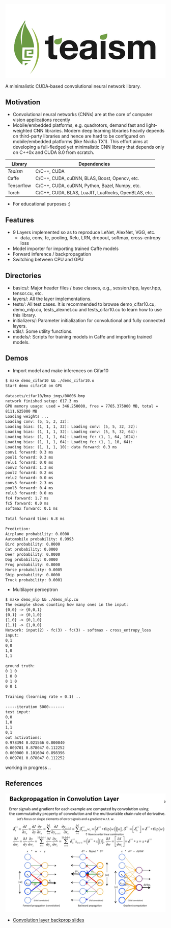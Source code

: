<!-- ![Teaism](logo.png "Teaism") -->

<img src="logo.png" width="700">
<!-- <img src="logo.png" height="42" width="42"> -->

A minimalistic CUDA-based convolutional neural network library.

## Motivation

- Convolutional neural networks (CNNs) are at the core of computer vision applications recently
- Mobile/embedded platforms, e.g. quadrotors, demand fast and light-weighted CNN libraries. Modern deep learning libraries heavily depends on third-party libraries and hence are hard to be configured on mobile/embedded platforms (like Nvidia TX1). This effort aims at developing a full-fledged yet minimalistic CNN library that depends only on C++0x and CUDA 8.0 from scratch.

| Library  | Dependencies |
| ------------- | ------------- |
| *Teaism*  | C/C++, CUDA  |
| Caffe | C/C++, CUDA, cuDNN, BLAS, Boost, Opencv, etc. |
| Tensorflow | C/C++, CUDA, cuDNN, Python, Bazel, Numpy, etc. |
| Torch | C/C++, CUDA, BLAS, LuaJIT, LuaRocks, OpenBLAS, etc. |

- For educational purposes :)

## Features

- 9 Layers implemented so as to reproduce LeNet, AlexNet, VGG, etc.
	- data, conv, fc, pooling, Relu, LRN, dropout, softmax, cross-entropy loss
- Model importer for importing trained Caffe models
- Forward inference / backpropagation
- Switching between CPU and GPU

## Directories
- basics/:  Major header files / base classes, e.g., session.hpp, layer.hpp, tensor.cu, etc.
- layers/:  All the layer implementations.
- tests/:  All test cases. It is recommended to browse demo_cifar10.cu, demo_mlp.cu, tests_alexnet.cu and tests_cifar10.cu to learn how to use this library.
- initializers/:  Parameter initialization for convolutional and fully connected layers.
- utils/:  Some utility functions.
- models/:  Scripts for training models in Caffe and importing trained models.

## Demos

- Import model and make inferences on Cifar10

```
$ make demo_cifar10 && ./demo_cifar10.o
Start demo cifar10 on GPU

datasets/cifar10/bmp_imgs/00006.bmp
network finished setup: 617.3 ms 
GPU memory usage: used = 346.250000, free = 7765.375000 MB, total = 8111.625000 MB
Loading weights ...
Loading conv: (5, 5, 3, 32): 
Loading bias: (1, 1, 1, 32): Loading conv: (5, 5, 32, 32): 
Loading bias: (1, 1, 1, 32): Loading conv: (5, 5, 32, 64): 
Loading bias: (1, 1, 1, 64): Loading fc: (1, 1, 64, 1024): 
Loading bias: (1, 1, 1, 64): Loading fc: (1, 1, 10, 64): 
Loading bias: (1, 1, 1, 10): data forward: 0.3 ms 
conv1 forward: 0.3 ms 
pool1 forward: 0.3 ms 
relu1 forward: 0.0 ms 
conv2 forward: 1.3 ms 
pool2 forward: 0.2 ms 
relu2 forward: 0.0 ms 
conv3 forward: 2.3 ms 
pool3 forward: 0.4 ms 
relu3 forward: 0.0 ms 
fc4 forward: 1.7 ms 
fc5 forward: 0.0 ms 
softmax forward: 0.1 ms 

Total forward time: 6.8 ms

Prediction: 
Airplane probability: 0.0000 
Automobile probability: 0.9993 
Bird probability: 0.0000 
Cat probability: 0.0000 
Deer probability: 0.0000 
Dog probability: 0.0000 
Frog probability: 0.0000 
Horse probability: 0.0005 
Ship probability: 0.0000 
Truck probability: 0.0001
```

- Multilayer perceptron

```
$ make demo_mlp && ./demo_mlp.cu
The example shows counting how many ones in the input: 
{0,0} -> {0,0,1} 
{0,1} -> {0,1,0} 
{1,0} -> {0,1,0} 
{1,1} -> {1,0,0}
Network: input(2) - fc(3) - fc(3) - softmax - cross_entropy_loss
input: 
0,1
0,0
1,0
1,1

ground truth: 
0 1 0
1 0 0
0 1 0
0 0 1

Training (learning rate = 0.1) .. 

-----iteration 5000-------
test input: 
0,0
1,0
1,1
0,1
out activations:
0.978394 0.021566 0.000040 
0.009701 0.878047 0.112252 
0.000000 0.101604 0.898396 
0.009701 0.878047 0.112252
```

working in progress .. 

## References 

<img src="imgs/bp.png" width="700">

- [Convolution layer backprop slides](https://www.slideshare.net/kuwajima/cnnbp)
